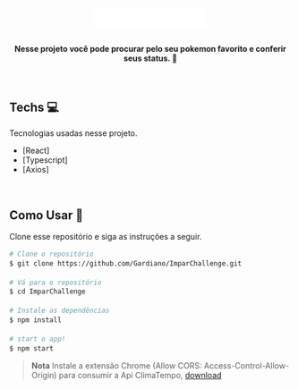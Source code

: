 
<h1 align="center">
 <br>
 <img src="src/assets/logo-teste.svg" alt=" Ímpar " width="200"></a>
</h1>

<h4 align="center"> Nesse projeto você pode procurar pelo seu pokemon favorito e conferir seus status. 🚀</h4>
<br />

## Techs 💻
Tecnologias usadas nesse projeto.

- [React] 
- [Typescript]
- [Axios]

<br />

## Como Usar 📂
Clone esse repositório e siga as instruções a seguir.

```bash
# Clone o repositório
$ git clone https://github.com/Gardiano/ImparChallenge.git

# Vá para o repositório
$ cd ImparChallenge

# Instale as dependências
$ npm install

# start o app!
$ npm start
```

> **Nota**
> Instale a extensão Chrome (Allow CORS: Access-Control-Allow-Origin) para consumir a Api ClimaTempo, 
[download](https://chrome.google.com/webstore/detail/allow-cors-access-control/lhobafahddgcelffkeicbaginigeejlf)

